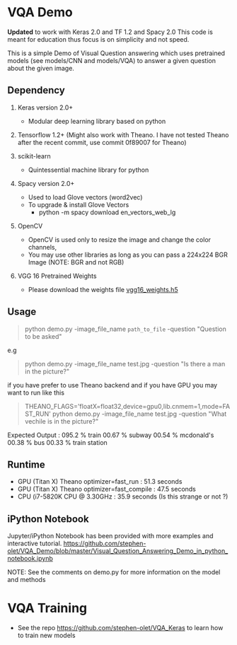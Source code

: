 # VQA Demo

**Updated** to work with Keras 2.0 and TF 1.2 and Spacy 2.0
This code is meant for education thus focus is on simplicity and not speed.

This is a simple Demo of Visual Question answering which uses pretrained models (see models/CNN and models/VQA) to answer a given question about the given image.

## Dependency

1. Keras version 2.0+
   * Modular deep learning library based on python

2. Tensorflow 1.2+
    (Might also work with Theano. I have not tested Theano 
    after the recent commit, use commit 0f89007 for Theano)

3. scikit-learn
   * Quintessential machine library for python

4. Spacy version 2.0+
    * Used to load Glove vectors (word2vec)
    * To upgrade & install Glove Vectors
       * python -m spacy download en_vectors_web_lg

5. OpenCV 
    * OpenCV is used only to resize the image and change the color channels,
    * You may use other libraries as long as you can pass a 224x224 BGR Image (NOTE: BGR and not RGB)

6. VGG 16 Pretrained Weights
    * Please download the weights file [vgg16_weights.h5](https://github.com/stephen-olet/VQA_Demo/blob/master/Visual_Question_Answering_Demo_in_python_notebook.ipynb)

## Usage

> python demo.py -image_file_name `path_to_file` -question "Question to be asked"

e.g 

> python demo.py -image_file_name test.jpg -question "Is there a man in the picture?"


if you have prefer to use Theano backend and if you have GPU you may want to run like this

> THEANO_FLAGS='floatX=float32,device=gpu0,lib.cnmem=1,mode=FAST_RUN' python demo.py -image_file_name test.jpg -question "What vechile is in the picture?"


Expected Output :
095.2 %  train
00.67 %  subway
00.54 %  mcdonald's
00.38 %  bus
00.33 %  train station


## Runtime

  * GPU (Titan X) Theano optimizer=fast_run       : 51.3 seconds
  * GPU (Titan X) Theano optimizer=fast_compile   : 47.5 seconds
  * CPU (i7-5820K CPU @ 3.30GHz                   : 35.9 seconds (Is this strange or not ?)

## iPython Notebook

Jupyter/iPython Notebook has been provided with more examples and interactive tutorial.
<https://github.com/stephen-olet/VQA_Demo/blob/master/Visual_Question_Answering_Demo_in_python_notebook.ipynb>

NOTE:
See the comments on demo.py for more information on the model and methods

# VQA Training

* See the repo https://github.com/stephen-olet/VQA_Keras to learn how to train new models
